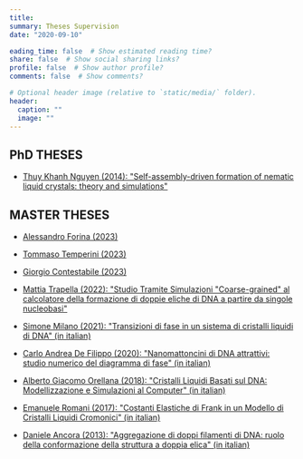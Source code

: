 ```yaml
---
title:
summary: Theses Supervision
date: "2020-09-10"

eading_time: false  # Show estimated reading time?
share: false  # Show social sharing links?
profile: false  # Show author profile?
comments: false  # Show comments?

# Optional header image (relative to `static/media/` folder).
header:
  caption: ""
  image: ""
---
```


## **PhD THESES**

- [ Thuy Khanh Nguyen (2014): "Self-assembly-driven formation of nematic liquid crystals: theory and simulations" ](Thuy-thesis-final.pdf)

## **MASTER THESES**

- [Alessandro Forina (2023)]()

- [Tommaso Temperini (2023)]()

- [Giorgio Contestabile (2023)]()

- [Mattia Trapella (2022): "Studio Tramite Simulazioni "Coarse-grained" al calcolatore della formazione di doppie eliche
    di DNA a partire da singole nucleobasi"](tesi_trapella.pdf)

- [Simone Milano (2021): "Transizioni di fase in un sistema di cristalli liquidi di DNA" (in italian)](Milano-thesis.pdf)

- [Carlo Andrea De Filippo (2020): "Nanomattoncini di DNA attrattivi: studio numerico del diagramma di fase" (in italian)](DeFilippo-thesis.pdf)

- [Alberto Giacomo Orellana (2018): "Cristalli Liquidi Basati sul DNA: Modellizzazione e Simulazioni al Computer" (in italian)](Orellana-thesis.pdf)

- [Emanuele Romani (2017): "Costanti Elastiche di Frank in un Modello di Cristalli Liquidi Cromonici" (in italian)](Romani-thesis.pdf)

- [Daniele Ancora (2013): "Aggregazione di doppi filamenti di DNA: ruolo della conformazione della struttura a doppia elica" (in italian)](Ancora-thesis.pdf)
